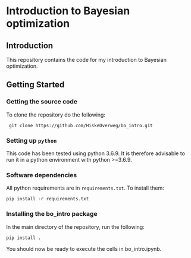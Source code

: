# Introduction to Bayesian optimization

## Introduction

This repository contains the code for my introduction to Bayesian optimization.

## Getting Started

### Getting the source code

To clone the repository do the following:
```[cmd]
 git clone https://github.com/HiskeOverweg/bo_intro.git
```

### Setting up `python`

This code has been tested using python 3.6.9. It is therefore advisable to run it in a python environment with python >=3.6.9.


### Software dependencies

All python requirements are in `requirements.txt`. To install them:

```[cmd]
pip install -r requirements.txt
```

### Installing the bo_intro package

In the main directory of the repository, run the following:

```[cmd]
pip install .
```

You should now be ready to execute the cells in bo_intro.ipynb.